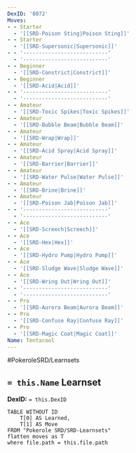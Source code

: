 ```yaml
---
DexID: '0072'
Moves:
- - Starter
  - '[[SRD-Poison Sting|Poison Sting]]'
- - Starter
  - '[[SRD-Supersonic|Supersonic]]'
- - '---------------------------'
  - '---------------------------'
- - Beginner
  - '[[SRD-Constrict|Constrict]]'
- - Beginner
  - '[[SRD-Acid|Acid]]'
- - '---------------------------'
  - '---------------------------'
- - Amateur
  - '[[SRD-Toxic Spikes|Toxic Spikes]]'
- - Amateur
  - '[[SRD-Bubble Beam|Bubble Beam]]'
- - Amateur
  - '[[SRD-Wrap|Wrap]]'
- - Amateur
  - '[[SRD-Acid Spray|Acid Spray]]'
- - Amateur
  - '[[SRD-Barrier|Barrier]]'
- - Amateur
  - '[[SRD-Water Pulse|Water Pulse]]'
- - Amateur
  - '[[SRD-Brine|Brine]]'
- - Amateur
  - '[[SRD-Poison Jab|Poison Jab]]'
- - '---------------------------'
  - '---------------------------'
- - Ace
  - '[[SRD-Screech|Screech]]'
- - Ace
  - '[[SRD-Hex|Hex]]'
- - Ace
  - '[[SRD-Hydro Pump|Hydro Pump]]'
- - Ace
  - '[[SRD-Sludge Wave|Sludge Wave]]'
- - Ace
  - '[[SRD-Wring Out|Wring Out]]'
- - '---------------------------'
  - '---------------------------'
- - Pro
  - '[[SRD-Aurora Beam|Aurora Beam]]'
- - Pro
  - '[[SRD-Confuse Ray|Confuse Ray]]'
- - Pro
  - '[[SRD-Magic Coat|Magic Coat]]'
Name: Tentacool
---
```


#PokeroleSRD/Learnsets

## `= this.Name` Learnset

**DexID:** `= this.DexID`

```dataview
TABLE WITHOUT ID
    T[0] AS Learned,
    T[1] AS Move
FROM "Pokerole SRD/SRD-Learnsets"
flatten moves as T
where file.path = this.file.path
```
